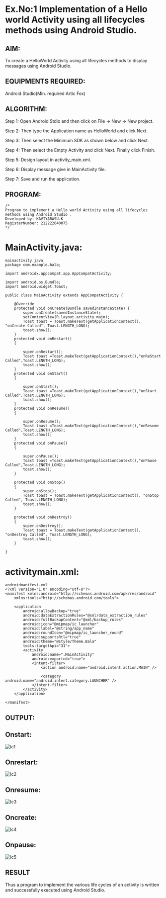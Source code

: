 # Ex.No:1 Implementation of a Hello world Activity using all lifecycles methods using Android Studio.


## AIM:

To create a HelloWorld Activity using all lifecycles methods to display messages using Android Studio.

## EQUIPMENTS REQUIRED:

Android Studio(Min. required Artic Fox)
## ALGORITHM:
Step 1: Open Android Stdio and then click on File -> New -> New project.

Step 2: Then type the Application name as HelloWorld and click Next. 

Step 3: Then select the Minimum SDK as shown below and click Next.

Step 4: Then select the Empty Activity and click Next. Finally click Finish.

Step 5: Design layout in activity_main.xml.

Step 6: Display message give in MainActivity file.

Step 7: Save and run the application.

## PROGRAM:
```
/*
Program to implement a Hello world Activity using all lifecycles methods using Android Studio .
Developed by: KAVIYARASU.K
RegisterNumber: 212222040075
*/
```
# MainActivity.java:
```
mainactivity.java
package com.example.bala;

import androidx.appcompat.app.AppCompatActivity;

import android.os.Bundle;
import android.widget.Toast;

public class MainActivity extends AppCompatActivity {

    @Override
    protected void onCreate(Bundle savedInstanceState) {
        super.onCreate(savedInstanceState);
        setContentView(R.layout.activity_main);
        Toast toast = Toast.makeText(getApplicationContext(), "onCreate Called", Toast.LENGTH_LONG);
        toast.show();
    }
    protected void onRestart()
    {

        super.onRestart();
        Toast toast =Toast.makeText(getApplicationContext(),"onReStart Called",Toast.LENGTH_LONG);
        toast.show();
    }
    protected void onStart()
    {

        super.onStart();
        Toast toast =Toast.makeText(getApplicationContext(),"onStart Called",Toast.LENGTH_LONG);
        toast.show();
    }
    protected void onResume()
    {

        super.onResume();
        Toast toast =Toast.makeText(getApplicationContext(),"onResume Called",Toast.LENGTH_LONG);
        toast.show();
    }
    protected void onPause()
    {

        super.onPause();
        Toast toast =Toast.makeText(getApplicationContext(),"onPause Called",Toast.LENGTH_LONG);
        toast.show();
    }

    protected void onStop()
    {
        super.onStop();
        Toast toast = Toast.makeText(getApplicationContext(), "onStop Called", Toast.LENGTH_LONG);
        toast.show();
    }

    protected void onDestroy()
    {
        super.onDestroy();
        Toast toast = Toast.makeText(getApplicationContext(), "onDestroy Called", Toast.LENGTH_LONG);
        toast.show();
    }

}
```
# activitymain.xml:
```
androidmanifest.xml
<?xml version="1.0" encoding="utf-8"?>
<manifest xmlns:android="http://schemas.android.com/apk/res/android"
    xmlns:tools="http://schemas.android.com/tools">

    <application
        android:allowBackup="true"
        android:dataExtractionRules="@xml/data_extraction_rules"
        android:fullBackupContent="@xml/backup_rules"
        android:icon="@mipmap/ic_launcher"
        android:label="@string/app_name"
        android:roundIcon="@mipmap/ic_launcher_round"
        android:supportsRtl="true"
        android:theme="@style/Theme.Bala"
        tools:targetApi="31">
        <activity
            android:name=".MainActivity"
            android:exported="true">
            <intent-filter>
                <action android:name="android.intent.action.MAIN" />

                <category android:name="android.intent.category.LAUNCHER" />
            </intent-filter>
        </activity>
    </application>

</manifest>
```

## OUTPUT:

## Onstart:
![lc1](https://github.com/Samuelmariappan/lifecyclemethods/assets/119393030/8f206bbd-26f0-4593-b625-215084dead67)

## Onrestart:
![lc2](https://github.com/Samuelmariappan/lifecyclemethods/assets/119393030/9b7a56a3-2cb0-47dc-a9e8-669c51e9d804)

## Onresume:
![lc3](https://github.com/Samuelmariappan/lifecyclemethods/assets/119393030/3e836d5f-7cfb-4d1c-898f-de8f8e84fc7c)

## Oncreate:
![lc4](https://github.com/Samuelmariappan/lifecyclemethods/assets/119393030/e756a4f7-e1ad-4480-b97c-1c5303e7b20d)

## Onpause:
![lc5](https://github.com/Samuelmariappan/lifecyclemethods/assets/119393030/726d829f-7e8a-4619-aee9-43355a4f19bb)


## RESULT
Thus a program to implement the various life cycles of an activity is written and successfully executed using Android Studio.
